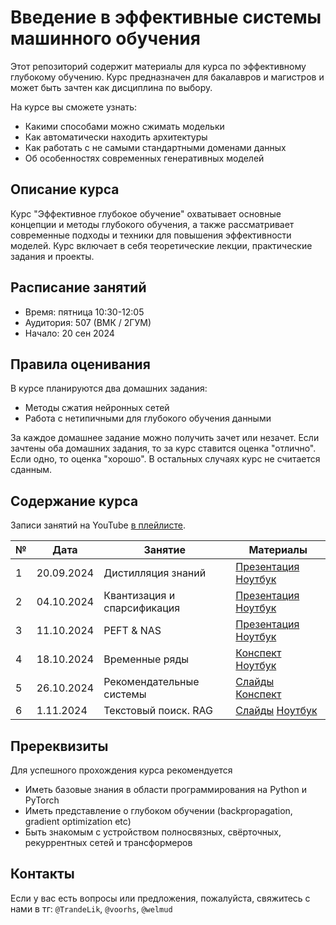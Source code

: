# Введение в эффективные системы машинного обучения

Этот репозиторий содержит материалы для курса по эффективному глубокому обучению. Курс предназначен для бакалавров и магистров и может быть зачтен как дисциплина по выбору.

На курсе вы сможете узнать:
- Какими способами можно сжимать модельки
- Как автоматически находить архитектуры
- Как работать с не самыми стандартными доменами данных
- Об особенностях современных генеративных моделей

## Описание курса

Курс "Эффективное глубокое обучение" охватывает основные концепции и методы глубокого обучения, а также рассматривает современные подходы и техники для повышения эффективности моделей. Курс включает в себя теоретические лекции, практические задания и проекты.

## Расписание занятий

- Время: пятница 10:30-12:05
- Аудитория: 507 (ВМК / 2ГУМ)
- Начало: 20 сен 2024


## Правила оценивания

В курсе планируются два домашних задания:
- Методы сжатия нейронных сетей
- Работа с нетипичными для глубокого обучения данными

За каждое домашнее задание можно получить зачет или незачет. Если зачтены оба домашних задания, то за курс ставится оценка "отлично". Если одно, то оценка "хорошо". В остальных случаях курс не считается сданным.

## Содержание курса

Записи занятий на YouTube [в плейлисте](https://www.youtube.com/playlist?list=PLmqlXGZVoej1sAsUNFIDoGleiTtb4Y1Pa).

| № | Дата | Занятие  | Материалы |
|----|-----|----------|-----------|
| 1  | 20.09.2024 | Дистилляция знаний| [Презентация](presentations/lec1_knowledge_distillation.pdf) [Ноутбук](notebooks/sem1_knowledge_distillation.ipynb) |
| 2  | 04.10.2024 | Квантизация и спарсификация| [Презентация](presentations/lec2_quantization_sparsification.pdf) [Ноутбук](notebooks/sem2_quantization/sem2_quantization.ipynb) |
| 3  | 11.10.2024 | PEFT & NAS| [Презентация](presentations/lec3_peft_nas.pdf) [Ноутбук](notebooks/sem3_peft_nas.ipynb) |
| 4  | 18.10.2024 | Временные ряды | [Конспект](presentations/lec4_time_series_analysis/notes.pdf) [Ноутбук](https://github.com/thuml/Time-Series-Library/blob/main/tutorial/TimesNet_tutorial.ipynb)
| 5  | 26.10.2024 | Рекомендательные системы | [Слайды](presentations/lec5_recommender_systems/slides.pdf) [Конспект](presentations/lec5_recommender_systems/notess.pdf) |
| 6  | 1.11.2024 | Текстовый поиск. RAG | [Слайды](presentations/lec6_textsearch_rag/slides.pdf) [Ноутбук](notebooks/sem6_textsearch_rag.ipynb) |

## Пререквизиты

Для успешного прохождения курса рекомендуется
- Иметь базовые знания в области программирования на Python и PyTorch
- Иметь представление о глубоком обучении (backpropagation, gradient optimization etc)
- Быть знакомым с устройством полносвязных, свёрточных, рекуррентных сетей и трансформеров

## Контакты

Если у вас есть вопросы или предложения, пожалуйста, свяжитесь с нами в тг: `@TrandeLik`, `@voorhs`, `@welmud`
